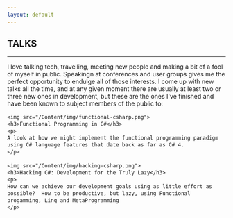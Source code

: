 ```yaml
---
layout: default
---
```


<div class="pagepanel down_arrow white">
  <div class="center">
    <h2>TALKS</h2>
    <hr>
    <p>
	I love talking tech, travelling, meeting new people and making a bit of a fool of myself in public.  Speakingn at conferences and user groups gives me the perfect opportunity to endulge all of those interests.  I come up with new talks all the time, and at any given moment there are usually at least two or three new ones in development, but these are the ones I've finished and have been known to subject members of the public to:
	</p>
	
	<img src="/Content/img/functional-csharp.png">
	<h3>Functional Programming in C#</h3>
	<p>
	A look at how we might implement the functional programming paradigm using C# language features that date back as far as C# 4.  
	</p>
	
	<img src="/Content/img/hacking-csharp.png">
	<h3>Hacking C#: Development for the Truly Lazy</h3>
	<p>
	How can we achieve our development goals using as little effort as possible?  How to be productive, but lazy, using Functional progamming, Linq and MetaProgramming
	</p>
  </div>
</div>